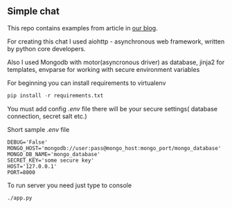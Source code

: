 ## Simple chat

This repo contains examples from article in [our blog](http://steelkiwi.com/blog/an-example-of-a-simple-chat-written-in-aiohttp/).

For creating this chat I used aiohttp -
 asynchronous web framework, written by python core developers.

Also I used Mongodb with motor(asyncronous driver) as database, jinja2 for templates,
envparse for working with secure environment variables

For beginning you can install requirements to virtualenv

```python
pip install -r requirements.txt
```

You must add config *.env* file there will be your secure settings( database connection, secret salt etc.)

Short sample *.env* file

```
DEBUG='False'
MONGO_HOST='mongodb://user:pass@mongo_host:mongo_port/mongo_database'
MONGO_DB_NAME='mongo_database'
SECRET_KEY='some secure key'
HOST='127.0.0.1'
PORT=8000
```

To run server you need just type to console

```
./app.py
```
